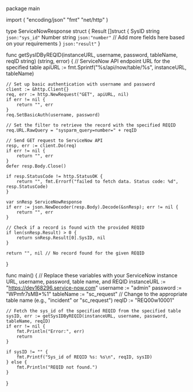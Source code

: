 package main

import (
	"encoding/json"
	"fmt"
	"net/http"
)

type ServiceNowResponse struct {
	Result []struct {
		SysID  string `json:"sys_id"`
		Number string `json:"number"`
		// Add more fields here based on your requirements
	} `json:"result"`
}

func getSysIDByREQID(instanceURL, username, password, tableName, reqID string) (string, error) {
	// ServiceNow API endpoint URL for the specified table
	apiURL := fmt.Sprintf("%s/api/now/table/%s", instanceURL, tableName)

	// Set up basic authentication with username and password
	client := &http.Client{}
	req, err := http.NewRequest("GET", apiURL, nil)
	if err != nil {
		return "", err
	}
	req.SetBasicAuth(username, password)

	// Set the filter to retrieve the record with the specified REQID
	req.URL.RawQuery = "sysparm_query=number=" + reqID

	// Send GET request to ServiceNow API
	resp, err := client.Do(req)
	if err != nil {
		return "", err
	}
	defer resp.Body.Close()

	if resp.StatusCode != http.StatusOK {
		return "", fmt.Errorf("failed to fetch data. Status code: %d", resp.StatusCode)
	}

	var snResp ServiceNowResponse
	if err := json.NewDecoder(resp.Body).Decode(&snResp); err != nil {
		return "", err
	}

	// Check if a record is found with the provided REQID
	if len(snResp.Result) > 0 {
		return snResp.Result[0].SysID, nil
	}

	return "", nil // No record found for the given REQID
}

func main() {
	// Replace these variables with your ServiceNow instance URL, username, password, table name, and REQID
	instanceURL := "https://dev168296.service-now.com"
	username := "admin"
	password := "WPmfr7sMB*%1"
	tableName := "sc_request" // Change to the appropriate table name (e.g., "incident" or "sc_request")
	reqID := "REQ00w10001"

	// Fetch the sys_id of the specified REQID from the specified table
	sysID, err := getSysIDByREQID(instanceURL, username, password, tableName, reqID)
	if err != nil {
		fmt.Println("Error:", err)
		return
	}

	if sysID != "" {
		fmt.Printf("Sys_id of REQID %s: %s\n", reqID, sysID)
	} else {
		fmt.Println("REQID not found.")
	}
}
